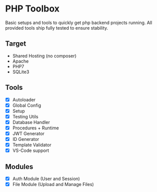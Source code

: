 # PHP Toolbox

Basic setups and tools to quickly get php backend projects running.
All provided tools ship fully tested to ensure stability.

## Target

- Shared Hosting (no composer)
- Apache
- PHP7
- SQLite3

## Tools

- [x] Autoloader
- [x] Global Config
- [x] Setup
- [x] Testing Utils
- [x] Database Handler
- [x] Procedures + Runtime
- [x] JWT Generator
- [x] ID Generator
- [x] Template Validator
- [x] VS-Code support

## Modules

- [x] Auth Module (User and Session)
- [x] File Module (Upload and Manage Files)
